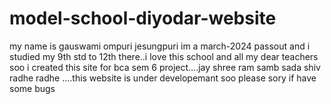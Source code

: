 # model-school-diyodar-website
my name is gauswami ompuri jesungpuri im a march-2024 passout and i studied my 9th std to 12th there..i love this school and all my dear teachers soo i created this site for bca sem 6 project....jay shree ram samb sada shiv radhe radhe ....this website is under developemant soo please sory if have some bugs 
